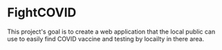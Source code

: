 # FightCOVID

This project's goal is to create a web application that the local public can use to easily find COVID vaccine and testing by locailty in there area.
